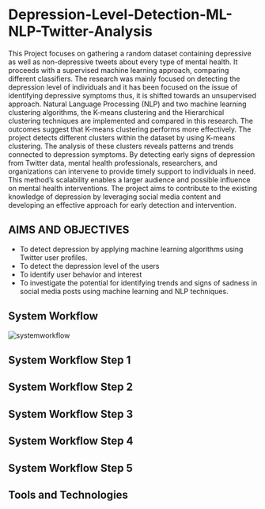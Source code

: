 # Depression-Level-Detection-ML-NLP-Twitter-Analysis
This Project focuses on gathering a random dataset containing depressive as well as non-depressive tweets about every type of mental health. It proceeds with a supervised machine learning approach, comparing different classifiers. The research was mainly focused on detecting the depression level of individuals and it has been focused on the issue of identifying depressive symptoms thus, it is shifted towards an unsupervised approach. Natural Language Processing (NLP) and two machine learning clustering algorithms, the K-means clustering and the Hierarchical clustering techniques are implemented and compared in this research. The outcomes suggest that K-means clustering performs more effectively. The project detects different clusters within the dataset by using K-means clustering. The analysis of these clusters reveals patterns and trends connected to depression symptoms. By detecting early signs of depression from Twitter data, mental health professionals, researchers, and organizations can intervene to provide timely support to individuals in need. This method’s scalability enables a larger audience and possible influence on mental health interventions. The project aims to contribute to the existing knowledge of depression by leveraging social media content and developing an effective approach for early detection and intervention.
## AIMS AND OBJECTIVES
- To detect depression by applying machine learning algorithms using Twitter user profiles.
- To detect the depression level of the users
- To identify user behavior and interest
- To investigate the potential for identifying trends and signs of sadness in social media posts using machine learning and NLP techniques.
## System Workflow
![systemworkflow](https://github.com/isadia005/Depression-Level-Detection-ML-NLP-Twitter-Analysis/assets/71076874/5fa95358-b4ed-4cce-9aa6-91eb045c93c4)
## System Workflow Step 1

## System Workflow Step 2

## System Workflow Step 3

## System Workflow Step 4

## System Workflow Step 5

## Tools and Technologies



